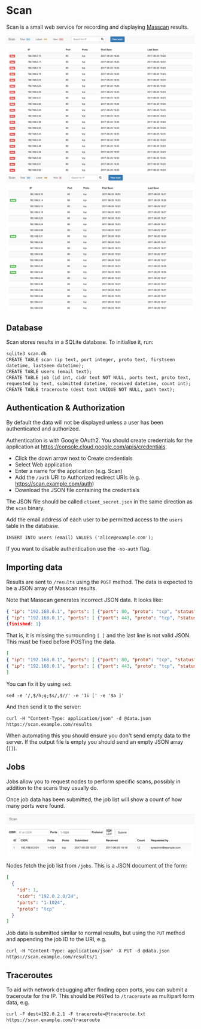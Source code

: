 # Scan

Scan is a small web service for recording and displaying [Masscan](https://github.com/robertdavidgraham/masscan) results.

![New data](/new_data.png)
![Updated data](/updated_data.png)

## Database

Scan stores results in a SQLite database. To initialise it, run:

```
sqlite3 scan.db
CREATE TABLE scan (ip text, port integer, proto text, firstseen datetime, lastseen datetime);
CREATE TABLE users (email text);
CREATE TABLE job (id int, cidr text NOT NULL, ports text, proto text, requested_by text, submitted datetime, received datetime, count int);
CREATE TABLE traceroute (dest text UNIQUE NOT NULL, path text);
```

## Authentication & Authorization

By default the data will not be displayed unless a user has been authenticated and authorized.

Authentication is with Google OAuth2. You should create credentials for the application at https://console.cloud.google.com/apis/credentials.

* Click the down arrow next to Create credentials
* Select Web application
* Enter a name for the application (e.g. Scan)
* Add the `/auth` URI to Authorized redirect URIs
  (e.g. https://scan.example.com/auth)
* Download the JSON file containing the credentials

The JSON file should be called `client_secret.json` in the same direction as the `scan` binary.

Add the email address of each user to be permitted access to the `users` table in the database.

```
INSERT INTO users (email) VALUES ('alice@example.com');
```

If you want to disable authentication use the `-no-auth` flag.

## Importing data

Results are sent to `/results` using the `POST` method. The data is expected to be
a JSON array of Masscan results.

Note that Masscan generates incorrect JSON data. It looks like:

```json
{ "ip": "192.168.0.1", "ports": [ {"port": 80, "proto": "tcp", "status": "open"} ] },
{ "ip": "192.168.0.1", "ports": [ {"port": 443, "proto": "tcp", "status": "open"} ] },
{finished: 1}
```

That is, it is missing the surrounding `[ ]` and the last line is not valid JSON.
This must be fixed before POSTing the data.

```json
[
{ "ip": "192.168.0.1", "ports": [ {"port": 80, "proto": "tcp", "status": "open"} ] },
{ "ip": "192.168.0.1", "ports": [ {"port": 443, "proto": "tcp", "status": "open"} ] }
]
```

You can fix it by using `sed`:

```
sed -e '/,$/h;g;$s/,$//' -e '1i [' -e '$a ]'
```

And then send it to the server:

```
curl -H "Content-Type: application/json" -d @data.json https://scan.example.com/results
```

When automating this you should ensure you don't send empty data to the server.
If the output file is empty you should send an empty JSON array (`[]`).

## Jobs

Jobs allow you to request nodes to perform specific scans, possibly in addition
to the scans they usually do.

Once job data has been submitted, the job list will show a count of how many
ports were found.

![Job list](/jobs.png)

Nodes fetch the job list from `/jobs`. This is a JSON document of the form:

```json
[
  {
    "id": 1,
    "cidr": "192.0.2.0/24",
    "ports": "1-1024",
    "proto": "tcp"
  }
]
```

Job data is submitted similar to normal results, but using the `PUT` method
and appending the job ID to the URI, e.g.

```
curl -H "Content-Type: application/json" -X PUT -d @data.json https://scan.example.com/results/1
```

## Traceroutes

To aid with network debugging after finding open ports, you can submit a
traceroute for the IP. This should be `POST`ed to `/traceroute` as multipart
form data, e.g.

```
curl -F dest=192.0.2.1 -F traceroute=@traceroute.txt https://scan.example.com/traceroute
```
